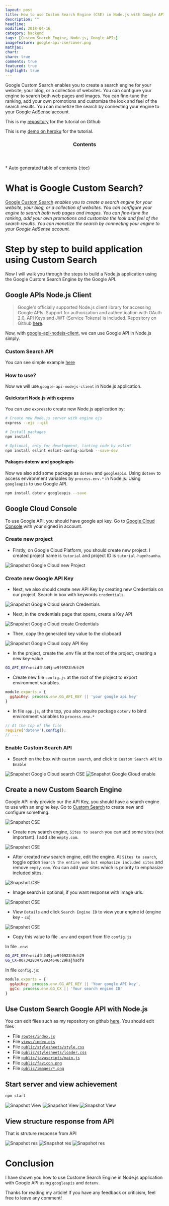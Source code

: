 ```yaml
---
layout: post
title: How to use Custom Search Engine (CSE) in Node.js with Google API?
description: ""
headline:
modified: 2018-04-16
category: backend
tags: [Custom Search Engine, Node.js, Google APIs]
imagefeature: google-api-cse/cover.png
mathjax:
chart:
share: true
comments: true
featured: true
highlight: true
---
```


Google Custom Search enables you to create a search engine for your website, your blog, or a collection of websites. You can configure your engine to search both web pages and images. You can fine-tune the ranking, add your own promotions and customize the look and feel of the search results. You can monetize the search by connecting your engine to your Google AdSense account.

This is my [repository](https://github.com/huynhsamha/google-api-cse) for the tutorial on Github

This is my [demo on heroku](http://google-api-cse.herokuapp.com/) for the tutorial.

<!-- /#table-of-contents -->
<section id="table-of-contents" class="toc">
  <header>
    <h3 >Contents</h3>
  </header>
<div id="drawer" markdown="1">
*  Auto generated table of contents
{:toc}
</div>
</section>

# What is Google Custom Search?
[Google Custom Search](https://developers.google.com/custom-search/) *enables you to create a search engine for your website, your blog, or a collection of websites. You can configure your engine to search both web pages and images. You can fine-tune the ranking, add your own promotions and customize the look and feel of the search results. You can monetize the search by connecting your engine to your Google AdSense account.*

# Step by step to build application using Custom Search

Now I will walk you through the steps to build a Node.js application using the Google Custom Search Engine by the Google API.

## Google APIs Node.js Client
> Google's officially supported Node.js client library for accessing Google APIs. Support for authorization and authentication with OAuth 2.0, API Keys and JWT (Service Tokens) is included. Repository on Github [here](https://github.com/google/google-api-nodejs-client).

Now, with [google-api-nodejs-client](https://github.com/google/google-api-nodejs-client), we can use Google API in Node.js simply.

### Custom Search API
You can see simple example [here](https://github.com/google/google-api-nodejs-client/blob/master/samples/customsearch/customsearch.js)

### How to use?
Now we will use `google-api-nodejs-client` in Node.js application.

#### Quickstart Node.js with express
You can use `express`to create new Node.js application by:

```bash
# Create new Node.js server with engine ejs
express --ejs --git

# Install packages
npm install

# Optional, only for development, linting code by eslint
npm install eslint eslint-config-airbnb --save-dev
```

#### Pakages dotenv and googleapis
Now we also add some package as `dotenv` and `googleapis`. Using `dotenv` to access environment variables by `process.env.*` in Node.js. Using `googleapis` to use Google API.

```bash
npm install dotenv googleapis --save
```

## Google Cloud Console
To use Google API, you should have google api key. Go to [Google Cloud Console](https://console.cloud.google.com/) with your signed in account.

### Create new project

+ Firstly, on Google Cloud Platform, you should create new project. I created project name is `tutorial` and project ID is `tutorial-huynhsamha`.

<img src="/images/google-api-cse/gg_new_project.png" alt="Snapshot Google Cloud new Project">

### Create new Google API Key

+ Next, we also should create new API Key by creating new Credentials on our project. Search in box with keywords `credentials`.

<img src="/images/google-api-cse/gg_search_cred.png" alt="Snapshot Google Cloud search Credentials">

+ Next, in the credentials page that opens, create a Key API

<img src="/images/google-api-cse/gg_create_api.png" alt="Snapshot Google Cloud create Credentials">

+ Then, copy the generated key value to the clipboard

<img src="/images/google-api-cse/gg_api_key_copy.png" alt="Snapshot Google Cloud copy API Key">

+ In the project, create the .env file at the root of the project, creating a new key-value

```bash
GG_API_KEY=nsidfh349jnv9f0923h9rh29
```

+ Create new file `config.js` at the root of the project to export environment variables.

```js
module.exports = {
  ggApiKey: process.env.GG_API_KEY || 'your google api key'
}
```

+ In file `app.js`, at the top, you also require package `dotenv` to bind environment variables to `process.env.*`

```js
// At the top of the file
require('dotenv').config();
// ...
```

### Enable Custom Search API

+ Search on the box with `custom search`, and click to `Custom Search API` to `Enable`

<img src="/images/google-api-cse/gg_search_cse.png" alt="Snapshot Google Cloud search CSE">

<img src="/images/google-api-cse/gg_cse_enable.png" alt="Snapshot Google Cloud enable">


## Create a new Custom Search Engine
Google API only provide our the API Key, you should have a search engine to use with an engine key. Go to [Custom Search](https://cse.google.com/cse/all) to create new and configure something.


<img src="/images/google-api-cse/cse_gg.png" alt="Snapshot CSE">

+ Create new search engine, `Sites to search` you can add some sites (not important). I add site `empty.com`.

<img src="/images/google-api-cse/cse_new.png" alt="Snapshot CSE">

+ After created new search engine, edit the engine. At `Sites to search`, toggle option `Search the entire web but emphasize included sites` and remove `empty.com`. You can add your sites which is priority to emphasize included sites.

<img src="/images/google-api-cse/cse_search_all.png" alt="Snapshot CSE">

+ Image search is optional, if you want response with image urls.

<img src="/images/google-api-cse/cse_img_search.png" alt="Snapshot CSE">

+ View `Details` and click `Search Engine ID` to view your engine id (engine key - `cx`)

<img src="/images/google-api-cse/cse_get_cx.png" alt="Snapshot CSE">


+ Copy this value to file `.env` and export from file `config.js`

In file `.env`:
```bash
GG_API_KEY=nsidfh349jnv9f0923h9rh29
GG_CX=007342834758934646:29kajhsdf8
```

In file `config.js`:
```js
module.exports = {
  ggApiKey: process.env.GG_API_KEY || 'Your google API key',
  ggCx: process.env.GG_CX || 'Your search engine ID'
}
```


## Use Custom Search Google API with Node.js

You can edit files such as my repository on github [here](https://github.com/huynhsamha/google-api-cse). You should edit files

+ File [`routes/index.js`](https://github.com/huynhsamha/google-api-cse/blob/master/routes/index.js)
+ File [`views/index.ejs`](https://github.com/huynhsamha/google-api-cse/blob/master/views/index.ejs)
+ File [`public/stylesheets/style.css`](https://github.com/huynhsamha/google-api-cse/blob/master/public/stylesheets/style.css)
+ File [`public/stylesheets/loader.css`](https://github.com/huynhsamha/google-api-cse/blob/master/public/stylesheets/loader.css)
+ File [`public/javascripts/main.js`](https://github.com/huynhsamha/google-api-cse/blob/master/public/javascripts/main.js)
+ File [`public/favicon.png`](https://github.com/huynhsamha/google-api-cse/blob/master/public/favicon.png)
+ File [`public/images/*.png`](https://github.com/huynhsamha/google-api-cse/tree/master/public/images)


## Start server and view achievement
```bash
npm start
```

<img src="/images/google-api-cse/view1.png" alt="Snapshot View">

<img src="/images/google-api-cse/view2.png" alt="Snapshot View">

<img src="/images/google-api-cse/view3.png" alt="Snapshot View">

## View structure response from API
That is struture response from API

<img src="/images/google-api-cse/search.png" alt="Snapshot res">

<img src="/images/google-api-cse/search_2.png" alt="Snapshot res">

<img src="/images/google-api-cse/res_query.png" alt="Snapshot res">



# Conclusion

I have shown you how to use Custome Search Engine in Node.js application with Google API using `googleapis` and `dotenv`.

Thanks for reading my article! If you have any feedback or criticism, feel free to leave any comment!
